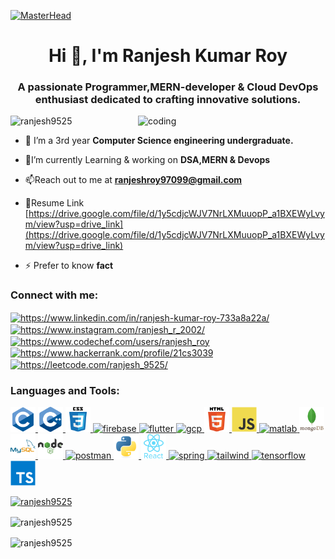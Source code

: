 [![MasterHead](https://media.licdn.com/dms/image/D5616AQE3xSULz8TaCw/profile-displaybackgroundimage-shrink_350_1400/0/1706018662235?e=1712793600&v=beta&t=3hSPawbNhwHEsAp6N-EPXrT4V7odHxhlUVeMmJbPi10)]()
<h1 align="center">Hi 👋, I'm Ranjesh Kumar Roy</h1>
<h3 align="center">A passionate Programmer,MERN-developer & Cloud DevOps enthusiast dedicated to crafting innovative solutions.</h3>
<img align="right" alt="coding" width="300" src="https://imgs.search.brave.com/zZMeIEQK6ECUQBhIQGnVnMb8VUcyE4IiF3RLScNViEA/rs:fit:500:0:0/g:ce/aHR0cHM6Ly9jZG4u/ZHJpYmJibGUuY29t/L3VzZXJzLzExNjIw/Nzcvc2NyZWVuc2hv/dHMvMzg0ODkxNC9w/cm9ncmFtbWVyLmdp/Zg.jpeg">

<p align="left"> <img src="https://komarev.com/ghpvc/?username=ranjesh9525&label=Profile%20views&color=0e75b6&style=flat" alt="ranjesh9525" /> </p>



- 🔭 I’m a 3rd year **Computer Science engineering undergraduate.**

- 🌱I’m currently Learning & working on **DSA,MERN & Devops**

- 📫Reach out to me at **ranjeshroy97099@gmail.com**

- 📑Resume Link [https://drive.google.com/file/d/1y5cdjcWJV7NrLXMuuopP_a1BXEWyLvym/view?usp=drive_link](https://drive.google.com/file/d/1y5cdjcWJV7NrLXMuuopP_a1BXEWyLvym/view?usp=drive_link)

- ⚡ Prefer to know **fact**

<h3 align="left">Connect with me:</h3>
<p align="left">
<a href="https://linkedin.com/in/https://www.linkedin.com/in/ranjesh-kumar-roy-733a8a22a/" target="blank"><img align="center" src="https://raw.githubusercontent.com/rahuldkjain/github-profile-readme-generator/master/src/images/icons/Social/linked-in-alt.svg" alt="https://www.linkedin.com/in/ranjesh-kumar-roy-733a8a22a/" height="30" width="40" /></a>
<a href="https://instagram.com/https://www.instagram.com/ranjesh_r_2002/" target="blank"><img align="center" src="https://raw.githubusercontent.com/rahuldkjain/github-profile-readme-generator/master/src/images/icons/Social/instagram.svg" alt="https://www.instagram.com/ranjesh_r_2002/" height="30" width="40" /></a>
<a href="https://www.codechef.com/users/https://www.codechef.com/users/ranjesh_roy" target="blank"><img align="center" src="https://cdn.jsdelivr.net/npm/simple-icons@3.1.0/icons/codechef.svg" alt="https://www.codechef.com/users/ranjesh_roy" height="30" width="40" /></a>
<a href="https://www.hackerrank.com/https://www.hackerrank.com/profile/21cs3039" target="blank"><img align="center" src="https://raw.githubusercontent.com/rahuldkjain/github-profile-readme-generator/master/src/images/icons/Social/hackerrank.svg" alt="https://www.hackerrank.com/profile/21cs3039" height="30" width="40" /></a>
<a href="https://www.leetcode.com/https://leetcode.com/ranjesh_9525/" target="blank"><img align="center" src="https://raw.githubusercontent.com/rahuldkjain/github-profile-readme-generator/master/src/images/icons/Social/leet-code.svg" alt="https://leetcode.com/ranjesh_9525/" height="30" width="40" /></a>
</p>

<h3 align="left">Languages and Tools:</h3>
<p align="left"> <a href="https://www.cprogramming.com/" target="_blank" rel="noreferrer"> <img src="https://raw.githubusercontent.com/devicons/devicon/master/icons/c/c-original.svg" alt="c" width="40" height="40"/> </a> <a href="https://www.w3schools.com/cpp/" target="_blank" rel="noreferrer"> <img src="https://raw.githubusercontent.com/devicons/devicon/master/icons/cplusplus/cplusplus-original.svg" alt="cplusplus" width="40" height="40"/> </a> <a href="https://www.w3schools.com/css/" target="_blank" rel="noreferrer"> <img src="https://raw.githubusercontent.com/devicons/devicon/master/icons/css3/css3-original-wordmark.svg" alt="css3" width="40" height="40"/> </a> <a href="https://firebase.google.com/" target="_blank" rel="noreferrer"> <img src="https://www.vectorlogo.zone/logos/firebase/firebase-icon.svg" alt="firebase" width="40" height="40"/> </a> <a href="https://flutter.dev" target="_blank" rel="noreferrer"> <img src="https://www.vectorlogo.zone/logos/flutterio/flutterio-icon.svg" alt="flutter" width="40" height="40"/> </a> <a href="https://cloud.google.com" target="_blank" rel="noreferrer"> <img src="https://www.vectorlogo.zone/logos/google_cloud/google_cloud-icon.svg" alt="gcp" width="40" height="40"/> </a> <a href="https://www.w3.org/html/" target="_blank" rel="noreferrer"> <img src="https://raw.githubusercontent.com/devicons/devicon/master/icons/html5/html5-original-wordmark.svg" alt="html5" width="40" height="40"/> </a> <a href="https://developer.mozilla.org/en-US/docs/Web/JavaScript" target="_blank" rel="noreferrer"> <img src="https://raw.githubusercontent.com/devicons/devicon/master/icons/javascript/javascript-original.svg" alt="javascript" width="40" height="40"/> </a> <a href="https://www.mathworks.com/" target="_blank" rel="noreferrer"> <img src="https://upload.wikimedia.org/wikipedia/commons/2/21/Matlab_Logo.png" alt="matlab" width="40" height="40"/> </a> <a href="https://www.mongodb.com/" target="_blank" rel="noreferrer"> <img src="https://raw.githubusercontent.com/devicons/devicon/master/icons/mongodb/mongodb-original-wordmark.svg" alt="mongodb" width="40" height="40"/> </a> <a href="https://www.mysql.com/" target="_blank" rel="noreferrer"> <img src="https://raw.githubusercontent.com/devicons/devicon/master/icons/mysql/mysql-original-wordmark.svg" alt="mysql" width="40" height="40"/> </a> <a href="https://nodejs.org" target="_blank" rel="noreferrer"> <img src="https://raw.githubusercontent.com/devicons/devicon/master/icons/nodejs/nodejs-original-wordmark.svg" alt="nodejs" width="40" height="40"/> </a> <a href="https://postman.com" target="_blank" rel="noreferrer"> <img src="https://www.vectorlogo.zone/logos/getpostman/getpostman-icon.svg" alt="postman" width="40" height="40"/> </a> <a href="https://www.python.org" target="_blank" rel="noreferrer"> <img src="https://raw.githubusercontent.com/devicons/devicon/master/icons/python/python-original.svg" alt="python" width="40" height="40"/> </a> <a href="https://reactjs.org/" target="_blank" rel="noreferrer"> <img src="https://raw.githubusercontent.com/devicons/devicon/master/icons/react/react-original-wordmark.svg" alt="react" width="40" height="40"/> </a> <a href="https://spring.io/" target="_blank" rel="noreferrer"> <img src="https://www.vectorlogo.zone/logos/springio/springio-icon.svg" alt="spring" width="40" height="40"/> </a> <a href="https://tailwindcss.com/" target="_blank" rel="noreferrer"> <img src="https://www.vectorlogo.zone/logos/tailwindcss/tailwindcss-icon.svg" alt="tailwind" width="40" height="40"/> </a> <a href="https://www.tensorflow.org" target="_blank" rel="noreferrer"> <img src="https://www.vectorlogo.zone/logos/tensorflow/tensorflow-icon.svg" alt="tensorflow" width="40" height="40"/> </a> <a href="https://www.typescriptlang.org/" target="_blank" rel="noreferrer"> <img src="https://raw.githubusercontent.com/devicons/devicon/master/icons/typescript/typescript-original.svg" alt="typescript" width="40" height="40"/> </a> </p>
<p align="left"> <a href="https://github.com/ryo-ma/github-profile-trophy"><img src="https://github-profile-trophy.vercel.app/?username=ranjesh9525" alt="ranjesh9525" /></a> </p>

<p><img align="center" src="https://github-readme-stats.vercel.app/api/top-langs?username=ranjesh9525&show_icons=true&locale=en&layout=compact" alt="ranjesh9525" /></p>

<p><img align="center" src="https://github-readme-streak-stats.herokuapp.com/?user=ranjesh9525&" alt="ranjesh9525" /></p>

